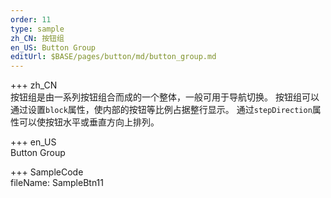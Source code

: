 ```yaml
---   
order: 11  
type: sample  
zh_CN: 按钮组 
en_US: Button Group
editUrl: $BASE/pages/button/md/button_group.md
---      
```


+++ zh_CN   
按钮组是由一系列按钮组合而成的一个整体，一般可用于导航切换。
按钮组可以通过设置<Code>block</Code>属性，使内部的按钮等比例占据整行显示。
通过<Code>stepDirection</Code>属性可以使按钮水平或垂直方向上排列。

+++ en_US   
Button Group

+++ SampleCode  
fileName: SampleBtn11
